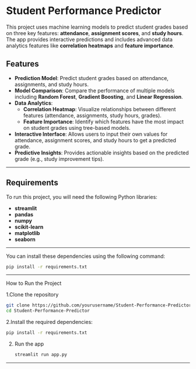 # Student Performance Predictor

This project uses machine learning models to predict student grades based on three key features: **attendance**, **assignment scores**, and **study hours**. The app provides interactive predictions and includes advanced data analytics features like **correlation heatmaps** and **feature importance**.

## Features
- **Prediction Model**: Predict student grades based on attendance, assignments, and study hours.
- **Model Comparison**: Compare the performance of multiple models including **Random Forest**, **Gradient Boosting**, and **Linear Regression**.
- **Data Analytics**:
  - **Correlation Heatmap**: Visualize relationships between different features (attendance, assignments, study hours, grades).
  - **Feature Importance**: Identify which features have the most impact on student grades using tree-based models.
- **Interactive Interface**: Allows users to input their own values for attendance, assignment scores, and study hours to get a predicted grade.
- **Predictive Insights**: Provides actionable insights based on the predicted grade (e.g., study improvement tips).

---

## Requirements
To run this project, you will need the following Python libraries:
- **streamlit**
- **pandas**
- **numpy**
- **scikit-learn**
- **matplotlib**
- **seaborn**
  
---

You can install these dependencies using the following command:
```bash
pip install -r requirements.txt
```
---
How to Run the Project

1.Clone the repository
   ```bash
   git clone https://github.com/yourusername/Student-Performance-Predictor.git
   cd Student-Performance-Predictor
   ```
2.Install the required dependencies:
  ```bash
  pip install -r requirements.txt
  ```
2. Run the app
   ```bash
   streamlit run app.py
   ```

---
